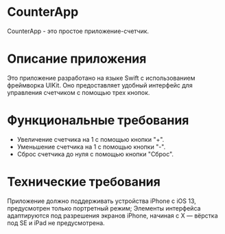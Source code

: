 # CounterApp

CounterApp - это простое приложение-счетчик.

# Описание приложения

Это приложение разработано на языке Swift с использованием фреймворка UIKit. Оно предоставляет удобный интерфейс для управления счетчиком с помощью трех кнопок.

# Функциональные требования

- Увеличение счетчика на 1 с помощью кнопки "+".
- Уменьшение счетчика на 1 с помощью кнопки "-".
- Сброс счетчика до нуля с помощью кнопки "Сброс".

# Технические требования

Приложение должно поддерживать устройства iPhone с iOS 13, предусмотрен только портретный режим;
Элементы интерфейса адаптируются под разрешения экранов iPhone, начиная с X — вёрстка под SE и iPad не предусмотрена.
